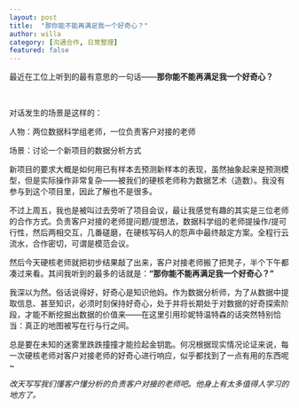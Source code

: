 ```yaml
---
layout: post
title:  "那你能不能再满足我一个好奇心？"
author: willa
category: [沟通合作, 日常整理]
featured: false
---
```


最近在工位上听到的最有意思的一句话——**那你能不能再满足我一个好奇心？**

<br>

对话发生的场景是这样的：

人物：两位数据科学组老师，一位负责客户对接的老师

场景：讨论一个新项目的数据分析方式

新项目的要求大概是如何用已有样本去预测新样本的表现，虽然抽象起来是预测模型，但是实际操作非常复杂——被我们的硬核老师称为数据艺术（造数）。我没有参与到这个项目里，因此了解也不是很多。

不过上周五，我也是被叫过去旁听了项目会议，最让我感觉有趣的其实是三位老师的合作方式。负责客户对接的老师提问题/提想法，数据科学组的老师提操作/提可行性，然后两相交互，几番磋磨，在硬核写码人的怨声中最终敲定方案。全程行云流水，合作密切，可谓是模范会议。

然后今天硬核老师就把初步结果敲了出来，客户对接老师搬了把凳子，半个下午都凑过来看。其间我听到的最多的话就是：**“那你能不能再满足我一个好奇心？”**

我深以为然。俗话说得好，好奇心是知识他妈。作为数据分析师，为了从数据中提取信息、甚至知识，必须时刻保持好奇心，处于并将长期处于对数据的好奇探索阶段，才能不断挖掘出数据的价值来——在这里引用珍妮特温特森的话突然特别恰当：真正的地图被写在行与行之间。

总是要在未知的迷雾里跌跌撞撞才能捡起金钥匙。何况根据现实情况论证来说，每一次硬核老师对客户对接老师的好奇心进行响应，似乎都找到了一点有用的东西呢~

*改天写写我们懂客户懂分析的负责客户对接的老师吧。他身上有太多值得人学习的地方了。*

